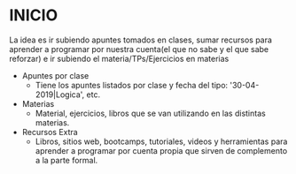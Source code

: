 # INICIO

La idea es ir subiendo apuntes tomados en clases, sumar recursos para aprender a programar por nuestra cuenta\(el que no sabe y el que sabe reforzar\) e ir subiendo el materia/TPs/Ejercicios en materias

* Apuntes por clase
  * Tiene los apuntes listados por clase y fecha del tipo: '30-04-2019\|Logica', etc.
* Materias
  * Material, ejercicios, libros que se van utilizando en las distintas materias.
* Recursos Extra
  * Libros, sitios web, bootcamps, tutoriales, videos y herramientas para aprender a programar por cuenta propia que sirven de complemento a la parte formal.

